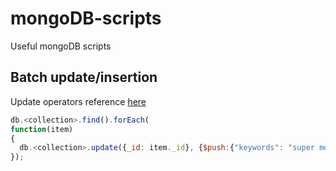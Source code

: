 # mongoDB-scripts
Useful mongoDB scripts

## Batch update/insertion
Update operators reference [here](https://docs.mongodb.com/manual/reference/operator/update/)
```js
db.<collection>.find().forEach( 
function(item)
{  
  db.<collection>.update({_id: item._id}, {$push:{"keywords": "super monkey"}},false, true);
});
```
